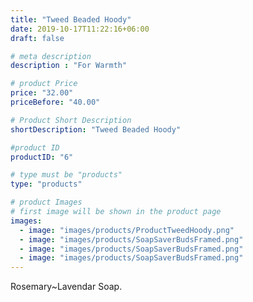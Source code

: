 ```yaml
---
title: "Tweed Beaded Hoody"
date: 2019-10-17T11:22:16+06:00
draft: false

# meta description
description : "For Warmth"

# product Price
price: "32.00"
priceBefore: "40.00"

# Product Short Description
shortDescription: "Tweed Beaded Hoody"

#product ID
productID: "6"

# type must be "products"
type: "products"

# product Images
# first image will be shown in the product page
images:
  - image: "images/products/ProductTweedHoody.png"
  - image: "images/products/SoapSaverBudsFramed.png"
  - image: "images/products/SoapSaverBudsFramed.png"
  - image: "images/products/SoapSaverBudsFramed.png"
---
```


Rosemary~Lavendar Soap.
